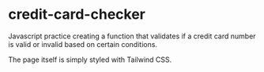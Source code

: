 # credit-card-checker

Javascript practice creating a function that validates if a credit card number is valid or invalid based on certain conditions. 

The page itself is simply styled with Tailwind CSS. 

